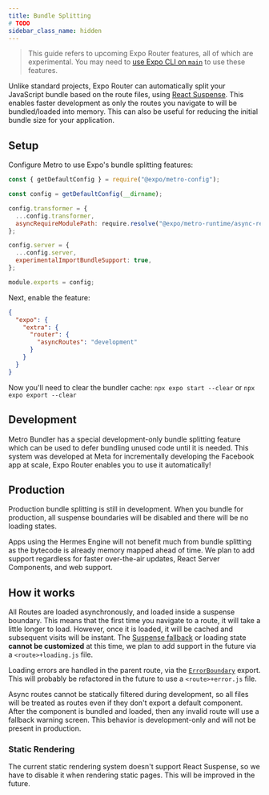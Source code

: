 ```yaml
---
title: Bundle Splitting
# TODO
sidebar_class_name: hidden
---
```


> This guide refers to upcoming Expo Router features, all of which are experimental. You may need to [use Expo CLI on `main`](https://github.com/expo/expo/tree/main/packages/%40expo/cli#contributing) to use these features.

Unlike standard projects, Expo Router can automatically split your JavaScript bundle based on the route files, using [React Suspense](https://react.dev/reference/react/Suspense). This enables faster development as only the routes you navigate to will be bundled/loaded into memory. This can also be useful for reducing the initial bundle size for your application.

## Setup

Configure Metro to use Expo's bundle splitting features:

```js title=metro.config.js
const { getDefaultConfig } = require("@expo/metro-config");

const config = getDefaultConfig(__dirname);

config.transformer = {
  ...config.transformer,
  asyncRequireModulePath: require.resolve("@expo/metro-runtime/async-require"),
};

config.server = {
  ...config.server,
  experimentalImportBundleSupport: true,
};

module.exports = config;
```

Next, enable the feature:

```json title=app.json
{
  "expo": {
    "extra": {
      "router": {
        "asyncRoutes": "development"
      }
    }
  }
}
```

Now you'll need to clear the bundler cache: `npx expo start --clear` or `npx expo export --clear`

## Development

Metro Bundler has a special development-only bundle splitting feature which can be used to defer bundling unused code until it is needed. This system was developed at Meta for incrementally developing the Facebook app at scale, Expo Router enables you to use it automatically!

## Production

Production bundle splitting is still in development. When you bundle for production, all suspense boundaries will be disabled and there will be no loading states.

Apps using the Hermes Engine will not benefit much from bundle splitting as the bytecode is already memory mapped ahead of time. We plan to add support regardless for faster over-the-air updates, React Server Components, and web support.

## How it works

<!-- TODO: Loading states -->

All Routes are loaded asynchronously, and loaded inside a suspense boundary. This means that the first time you navigate to a route, it will take a little longer to load. However, once it is loaded, it will be cached and subsequent visits will be instant. The [Suspense fallback](https://react.dev/reference/react/Suspense#displaying-a-fallback-while-content-is-loading) or loading state **cannot be customized** at this time, we plan to add support in the future via a `<route>+loading.js` file.

<!-- TODO: Errors -->

Loading errors are handled in the parent route, via the [`ErrorBoundary`](/docs/features/errors) export. This will probably be refactored in the future to use a `<route>+error.js` file.

Async routes cannot be statically filtered during development, so all files will be treated as routes even if they don't export a default component. After the component is bundled and loaded, then any invalid route will use a fallback warning screen. This behavior is development-only and will not be present in production.

### Static Rendering

The current static rendering system doesn't support React Suspense, so we have to disable it when rendering static pages. This will be improved in the future.
